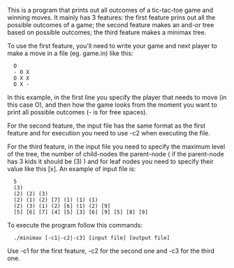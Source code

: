 This is a program that prints out all outcomes of a tic-tac-toe game and winning moves. It mainly has 3 features: the first feature prins out all the possible outcomes of a game; the second feature makes an and-or tree based on possible outcomes; the third feature makes a minimax tree.

To use the first feature, you'll need to write your game and next player to make a move in a file (eg. game.in) like this:

      O
      - O X
      O X X
      O X -

In this example, in the first line you specify the player that needs to move (in this case O), and then how the game looks from the moment you want to print all possible outcomes (- is for free spaces).
      
For the second feature, the input file has the same format as the first feature and for execution you need to use -c2 when executing the file.

For the third feature, in the input file you need to specify the maximum level of the tree, the number of child-nodes the parent-node ( if the parent-node has 3 kids it should be (3) ) and for leaf nodes you need to specify their value like this [x].
An example of input file is:

      5
      (3)
      (2) (2) (3)
      (2) (1) (2) [7] (1) (1) (1)
      (2) (3) (1) (2) [6] (1) (2) [9]
      [5] [6] [7] [4] [5] [3] [6] [9] [5] [8] [9]

To execute the program follow this commands:

      ./minimax [-c1|-c2|-c3] [input file] [output file]
      
Use -c1 for the first feature, -c2 for the second one and -c3 for the third one. 
